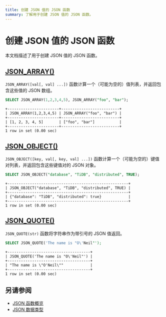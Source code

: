 ```yaml
---
title: 创建 JSON 值的 JSON 函数
summary: 了解用于创建 JSON 值的 JSON 函数。
---
```


# 创建 JSON 值的 JSON 函数

本文档描述了用于创建 JSON 值的 JSON 函数。

## [JSON_ARRAY()](https://dev.mysql.com/doc/refman/8.0/en/json-creation-functions.html#function_json-array)

`JSON_ARRAY([val[, val] ...])` 函数计算一个（可能为空的）值列表，并返回包含这些值的 JSON 数组。

```sql
SELECT JSON_ARRAY(1,2,3,4,5), JSON_ARRAY("foo", "bar");
```

```
+-----------------------+--------------------------+
| JSON_ARRAY(1,2,3,4,5) | JSON_ARRAY("foo", "bar") |
+-----------------------+--------------------------+
| [1, 2, 3, 4, 5]       | ["foo", "bar"]           |
+-----------------------+--------------------------+
1 row in set (0.00 sec)
```

## [JSON_OBJECT()](https://dev.mysql.com/doc/refman/8.0/en/json-creation-functions.html#function_json-object)

`JSON_OBJECT([key, val[, key, val] ...])` 函数计算一个（可能为空的）键值对列表，并返回包含这些键值对的 JSON 对象。

```sql
SELECT JSON_OBJECT("database", "TiDB", "distributed", TRUE);
```

```
+------------------------------------------------------+
| JSON_OBJECT("database", "TiDB", "distributed", TRUE) |
+------------------------------------------------------+
| {"database": "TiDB", "distributed": true}            |
+------------------------------------------------------+
1 row in set (0.00 sec)
```

## [JSON_QUOTE()](https://dev.mysql.com/doc/refman/8.0/en/json-creation-functions.html#function_json-quote)

`JSON_QUOTE(str)` 函数将字符串作为带引号的 JSON 值返回。

```sql
SELECT JSON_QUOTE('The name is "O\'Neil"');
```

```
+-------------------------------------+
| JSON_QUOTE('The name is "O\'Neil"') |
+-------------------------------------+
| "The name is \"O'Neil\""            |
+-------------------------------------+
1 row in set (0.00 sec)
```

## 另请参阅

- [JSON 函数概览](/functions-and-operators/json-functions.md)
- [JSON 数据类型](/data-type-json.md)
